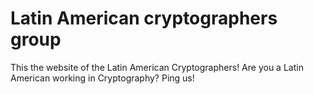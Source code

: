 # Latin American cryptographers group

This the website of the Latin American Cryptographers!
Are you a Latin American working in Cryptography? Ping us!

